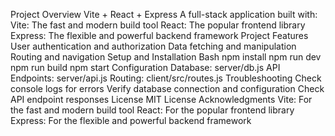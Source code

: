 Project Overview
Vite + React + Express
A full-stack application built with:
Vite: The fast and modern build tool
React: The popular frontend library
Express: The flexible and powerful backend framework
Project Features
User authentication and authorization
Data fetching and manipulation
Routing and navigation
Setup and Installation
Bash
npm install
npm run dev
npm run build
npm start
Configuration
Database: server/db.js
API Endpoints: server/api.js
Routing: client/src/routes.js
Troubleshooting
Check console logs for errors
Verify database connection and configuration
Check API endpoint responses
License
MIT License
Acknowledgments
Vite: For the fast and modern build tool
React: For the popular frontend library
Express: For the flexible and powerful backend framework
